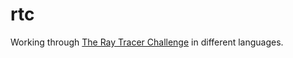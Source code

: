 # rtc

Working through
[The Ray Tracer Challenge](https://pragprog.com/book/jbtracer/the-ray-tracer-challenge)
in different languages.

